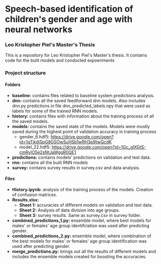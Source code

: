 # Speech-based identification of children's gender and age with neural networks
### Leo Kristopher Piel's Master's Thesis
This is a repository for Leo Kristopher Piel's Master's thesis. It contains code for the built models and conducted expoeriments
### Project structure
#### Folders
* **baseline:** contains files related to baseline system predictions analysis.
* **dnn:** contains all the saved feedforward dnn models. Also includes dnn.py predictions in file dnn_predicted_labels.npy that were used as labels for some of the trained RNN models.
* **history:** contains files with information about the training process of all the saved models.
* **models:** contains the saved state of the models. Models were mostly saved during the highest point of validation accuracy in training process
  * gender_6.hdf5: https://drive.google.com/open?id=1qTjkdjSpG8GSOwSuHSb1wRH3p9twQcdK
  * model_22.hdf5: https://drive.google.com/open?id=1Gc_glXGtS-cmRvlO5e2sNtJaWggR0QE1
* **predictions:** contains models' predictions on validation and test data.
* **rnn:** contains all the built RNN models
* **survey:** contains survey results in survey.csv and data analysis.
#### Files
* **History.ipynb:** analysis of the training process of the models. Creation of confusion matrices.
* **Results.xlsx:**
  * **Sheet 1:** accuracies of different models on validation and test data.
  * **Sheet 2:** Analysis of data division into age groups.
  * **Sheet 3:** survey results. Same as survey.csv in survey folder.
* **combined_predictions_1.py:** ensemble model, where best models for males' or females' age group identifciation was used after predicting gender.
* **combined_predictions_2.py:** ensemble model, where combination of the best models for males' or females' age group identification was used after predicting gender.
* **merge_predictions.py:** brings out all the results of different models and includes the ensemble models created for boosting the accuracies.
